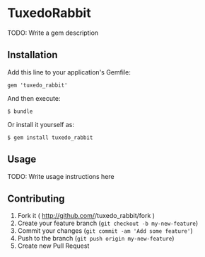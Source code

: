 # TuxedoRabbit

TODO: Write a gem description

## Installation

Add this line to your application's Gemfile:

    gem 'tuxedo_rabbit'

And then execute:

    $ bundle

Or install it yourself as:

    $ gem install tuxedo_rabbit

## Usage

TODO: Write usage instructions here

## Contributing

1. Fork it ( http://github.com/<my-github-username>/tuxedo_rabbit/fork )
2. Create your feature branch (`git checkout -b my-new-feature`)
3. Commit your changes (`git commit -am 'Add some feature'`)
4. Push to the branch (`git push origin my-new-feature`)
5. Create new Pull Request

